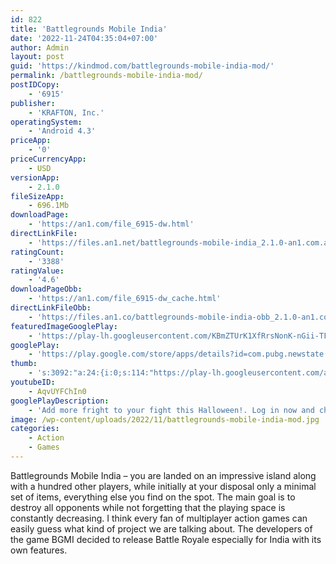 ```yaml
---
id: 822
title: 'Battlegrounds Mobile India'
date: '2022-11-24T04:35:04+07:00'
author: Admin
layout: post
guid: 'https://kindmod.com/battlegrounds-mobile-india-mod/'
permalink: /battlegrounds-mobile-india-mod/
postIDCopy:
    - '6915'
publisher:
    - 'KRAFTON, Inc.'
operatingSystem:
    - 'Android 4.3'
priceApp:
    - '0'
priceCurrencyApp:
    - USD
versionApp:
    - 2.1.0
fileSizeApp:
    - 696.1Mb
downloadPage:
    - 'https://an1.com/file_6915-dw.html'
directLinkFile:
    - 'https://files.an1.net/battlegrounds-mobile-india_2.1.0-an1.com.apk'
ratingCount:
    - '3388'
ratingValue:
    - '4.6'
downloadPageObb:
    - 'https://an1.com/file_6915-dw_cache.html'
directLinkFileObb:
    - 'https://files.an1.co/battlegrounds-mobile-india-obb_2.1.0-an1.com.zip'
featuredImageGooglePlay:
    - 'https://play-lh.googleusercontent.com/KBmZTUrK1XfRrsNonK-nGii-TFFlJBY89LKnHkDtDudhsKd-ogtIqpDI65LNqRF4fw'
googlePlay:
    - 'https://play.google.com/store/apps/details?id=com.pubg.newstate'
thumb:
    - 's:3092:"a:24:{i:0;s:114:"https://play-lh.googleusercontent.com/aBfLCopLKqhRGFcH4zdBQWskGiRuVaFx1yGFSnIWsI5hwc0qh7sAqGhwicgsAHVojA=w526-h296";i:1;s:115:"https://play-lh.googleusercontent.com/3Cv9twZ86GPxLnIxKdBPnZr0Kwuu34NdO1Lngqupv7y17lIqnsrIdF2nwmPBv7-ZyuQ=w526-h296";i:2;s:114:"https://play-lh.googleusercontent.com/Mj4mK-4aCfcluVPB2dm16Ynsg8XAtM7qUhY_VF0aOgLhGyLK72IS9rZxdpGv7IJXJQ=w526-h296";i:3;s:116:"https://play-lh.googleusercontent.com/hdHQNhJBBewOY1X_m3_B_MHEThRWozvbcUukEuvZ00TkgLF40p_TIGsIV572YT-i5ZG9=w526-h296";i:4;s:115:"https://play-lh.googleusercontent.com/9QIGT2mp_uEC98294gYqrfQOmLAdSJteusnakpz1kul4VdneZ040hT5aj1d1q7tvIK8=w526-h296";i:5;s:115:"https://play-lh.googleusercontent.com/esFd-m_wLXInyw2nKB-HTvQWWZGtqrSpUzG_idsbE0-72zJI7ox5HaaRqLlZASg5bSA=w526-h296";i:6;s:114:"https://play-lh.googleusercontent.com/jx1kK_dsy7nEbd4pSCAYdFnusenQJ07bxXiCBQuqSCXtYLfl9_fur2QCezksRX8P3Q=w526-h296";i:7;s:116:"https://play-lh.googleusercontent.com/XtJtUeIyxOp2nOuX5l7_vvoZOru72POwLvuesFkE-omOEHhiwy3U58WQzFq9tFMQ1-Kq=w526-h296";i:8;s:115:"https://play-lh.googleusercontent.com/xGWvSgmT-MUzQ7rFqQBtceTx-QLq30u9QU9f3TOlAOxIKVbHIWzXLRyYlxM1K9-yrVU=w526-h296";i:9;s:115:"https://play-lh.googleusercontent.com/NlKxVuDiCJZreeV1V_dTxDWh3Jmk5PqLDX6Hb4FE_TlE2RKhmqLAE3RVQi5Xlk0kAWU=w526-h296";i:10;s:114:"https://play-lh.googleusercontent.com/mFNlbYv2QMrEka5MDICzUtHPGxKo0LdYzwuyeiUGmSfLIRKnl8rBfWSiSq8d7foETA=w526-h296";i:11;s:116:"https://play-lh.googleusercontent.com/MuNZJTHq8gH0EsWQb3HOmf9cN-EjGOuuu3C4LvL7U6wKJHHOBz1908YGAJMU0aiuW5yb=w526-h296";i:12;s:116:"https://play-lh.googleusercontent.com/StceocriQDXY6tRI4kQs1LFwLjYPkY71dHN-Eo3fE18WgrlpenMMc51Y2zg9qEMZlRm7=w526-h296";i:13;s:116:"https://play-lh.googleusercontent.com/q5w49WUwrENhRJxpOQygYlb0UurL883vrheeRHe6SACO6uGNZmZpSX_ewG0UYzD-I0m4=w526-h296";i:14;s:115:"https://play-lh.googleusercontent.com/pouV4TebRTv-Vw64X-2U4tLqs2uE8E_nQ0yXltf2Cqyc4RBep2Cjk0ATA-wsUqi_be0=w526-h296";i:15;s:116:"https://play-lh.googleusercontent.com/NPqPhMo7HB4Uy8JWASLv9h_390TMtKoyZe75kbHl532oNt-X2R2xr85Oanv4Zv4hhvkN=w526-h296";i:16;s:115:"https://play-lh.googleusercontent.com/J1wi61KIdyIc1UorACqogxicnSdHzck2MYrxSPM2HVkrGshpB0dDzeYoI-27MH_91JI=w526-h296";i:17;s:114:"https://play-lh.googleusercontent.com/5Av7qY6SUxI4AqTjuPTTHKzCs-LQeKA19527ciDwZKv8fEmwgG3iYxLCqF3aFBUD7g=w526-h296";i:18;s:115:"https://play-lh.googleusercontent.com/1aZ8WLfFdav0yS1qF32I8n-sdgkiDasa3g0a4-gcbc7vUH7QQ5NGbD-q9li7GlKxb9o=w526-h296";i:19;s:116:"https://play-lh.googleusercontent.com/QnXTT8MvHVKBzDIElmhVpA9YFlIYygHJgQPm7YcbeWXvp9V3ZI7dQ-Nnl-6RsNYiAiwl=w526-h296";i:20;s:114:"https://play-lh.googleusercontent.com/XhrNz8mmZRnKth8lsQleBuYBR-XfaMnpnWnqhZTOuZfvRcrKXuIHDaBab3f-HYmXqA=w526-h296";i:21;s:115:"https://play-lh.googleusercontent.com/huvcz6pjZhjo5for_yL9yJOkpwJRxTgGeoKe4Fgl5DJPTwD-S7I5slO8w8GPmwbpik4=w526-h296";i:22;s:114:"https://play-lh.googleusercontent.com/m7MiDSw1HDbjAdUeWwSxrVUG3_Zqqre_XHv0RHre1_CMsdnutzRHFeitCRbfMBgSiQ=w526-h296";i:23;s:114:"https://play-lh.googleusercontent.com/fhKypvq-KQTmhNOaMdXw1jitT2g5h6roT9sq-ia-Bmcl83mO0I4otZ9PAOZuzzjYnQ=w526-h296";}";'
youtubeID:
    - AqvUYFChIn0
googlePlayDescription:
    - 'Add more fright to your fight this Halloween!. Log in now and check out the Dead by Daylight collaboration event and costumes!. The October patch is here with Halloween-themed events and outfits, a new Survivor Pass, and more!'
image: /wp-content/uploads/2022/11/battlegrounds-mobile-india-mod.jpg
categories:
    - Action
    - Games
---
```


Battlegrounds Mobile India – you are landed on an impressive island along with a hundred other players, while initially at your disposal only a minimal set of items, everything else you find on the spot. The main goal is to destroy all opponents while not forgetting that the playing space is constantly decreasing. I think every fan of multiplayer action games can easily guess what kind of project we are talking about. The developers of the game BGMI decided to release Battle Royale especially for India with its own features.